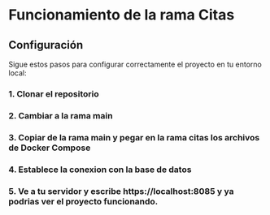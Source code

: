 # Funcionamiento de la rama Citas

## Configuración

Sigue estos pasos para configurar correctamente el proyecto en tu entorno local:

### 1. Clonar el repositorio

### 2. Cambiar a la rama main

### 3. Copiar de la rama main y pegar en la rama citas los archivos de Docker Compose

### 4. Establece la conexion con la base de datos

### 5. Ve a tu servidor y escribe https://localhost:8085 y ya podrias ver el proyecto funcionando.





